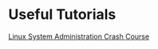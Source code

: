 # Useful Tutorials

<a href="https://www.youtube.com/watch?v=qAMWG86sEm8" target="_blank">Linux System Administration Crash Course</a>
